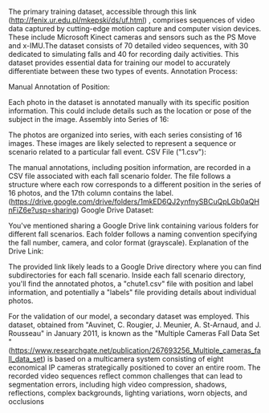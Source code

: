 The primary training dataset, accessible through this link (http://fenix.ur.edu.pl/mkepski/ds/uf.html) , comprises sequences of video data captured by cutting-edge motion capture and computer vision devices. These include Microsoft Kinect cameras and sensors such as the PS Move and x-IMU.The dataset consists of 70 detailed video sequences, with 30 dedicated to simulating falls and 40 for recording daily activities. This dataset provides essential data for training our model to accurately differentiate between these two types of events.
Annotation Process:

Manual Annotation of Position:

Each photo in the dataset is annotated manually with its specific position information. This could include details such as the location or pose of the subject in the image.
Assembly into Series of 16:

The photos are organized into series, with each series consisting of 16 images. These images are likely selected to represent a sequence or scenario related to a particular fall event.
CSV File ("1.csv"):

The manual annotations, including position information, are recorded in a CSV file associated with each fall scenario folder. The file follows a structure where each row corresponds to a different position in the series of 16 photos, and the 17th column contains the label.
(https://drive.google.com/drive/folders/1mkED6QJ2ynfnySBCuQpLGb0aQHnFiZ6e?usp=sharing)
Google Drive Dataset:

You've mentioned sharing a Google Drive link containing various folders for different fall scenarios. Each folder follows a naming convention specifying the fall number, camera, and color format (grayscale).
Explanation of the Drive Link:

The provided link likely leads to a Google Drive directory where you can find subdirectories for each fall scenario.
Inside each fall scenario directory, you'll find the annotated photos, a "chute1.csv" file with position and label information, and potentially a "labels" file providing details about individual photos.

For the validation of our model, a secondary dataset was employed. This dataset, obtained from "Auvinet, C. Rougier, J. Meunier, A. St-Arnaud, and J. Rousseau" in January 2011, is known as the "Multiple Cameras Fall Data Set " (https://www.researchgate.net/publication/267693256_Multiple_cameras_fall_data_set)
is based on a multicamera system consisting of eight economical IP cameras strategically positioned to cover an entire room. The recorded video sequences reflect common challenges that can lead to segmentation errors, including high video compression, shadows, reflections, complex backgrounds, lighting variations, worn objects, and occlusions
